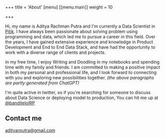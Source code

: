 +++
title = 'About'
[menu]
[[menu.main]]
  weight = 10



+++

Hi, my name is Aditya Rachman Putra and I'm currently a Data Scientist in [Pitik](https://pitik.id). I have always been passionate about solving problem using programming and data, which led me to pursue a career in this field. Over the years, I have gained extensive experience and knowledge in Product Development and End to End Data Stack, and have had the opportunity to work with a diverse range of clients and projects.

In my free time, I enjoy Writing and Doodling in my notebooks and spending time with my family and friends. I am committed to making a positive impact in both my personal and professional life, and I look forward to connecting with you and exploring new possibilities together.
_(the above paragraphs are partly generated from ChatGPT)_

I'm quite active in twitter, so if you're searching for someone to discuss about Data Science or deploying model to production, You can hit me up at [@banditelolRP](https://twitter.com/banditelolRP)

## Contact me

[adityarputra@gmail.com](mailto:adityarputra@gmail.com)


